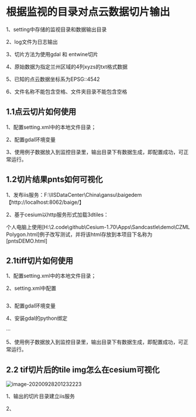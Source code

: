 # 根据监视的目录对点云数据切片输出

1、setting中存储的监视目录和数据输出目录

2、log文件为日志输出

3、切片方法为使用gdal 和 entwine切片

4、原始数据为指定兰州区域的4列xyzs的txt格式数据

5、已知的点云数据坐标系为EPSG::4542

6、文件名称不能包含空格、文件夹目录不能包含空格



## 1.1点云切片如何使用

1、配置setting.xml中的本地文件目录；

2、配置gdal环境变量

3、使用例子数据放入到监控目录里，输出目录下有数据生成，即配置成功，可正常运行。



## 1.2切片结果pnts如何可视化

1、发布iis服务：F:\IISDataCenter\China\gansu\baigedem【http://localhost:8062/baige/】

2、基于cesium以http服务形式加载3dtiles：

​     个人电脑上使用[H:\2.code\github\Cesium-1.70\Apps\Sandcastle\demo\CZML Polygon.html]例子改写测试，并将该html存放到本项目下名称为[pntsDEMO.html]

## 2.1tiff切片如何使用

1、配置setting.xml中的本地文件目录；

2、setting.xml中配置

<image zoom="10-18" python="C:\Users\wly\AppData\Local\Programs\Python\Python37\python.exe">
    </image>

3、配置gdal环境变量

4、安装gdal的python绑定  

···

5、使用例子数据放入到监控目录里，输出目录下有数据生成，即配置成功，可正常运行。

## 2.2 tif切片后的tile img怎么在cesium可视化

![image-20200928201232223](H:\2.code\github\AutoSar2Tile\screenshot\image-openlayers.png)

1、输出的切片目录建立iis服务

2、